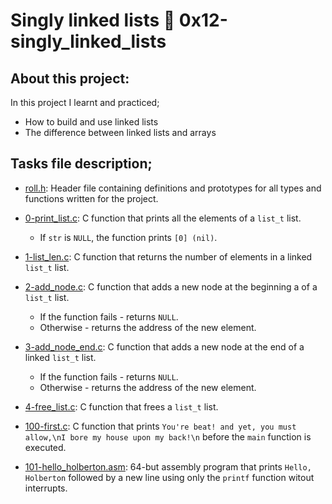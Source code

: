 # Singly linked lists :page_with_curl: 0x12-singly_linked_lists
## About this project:
In this project I learnt and practiced;
- How to build and use linked lists
- The difference between linked lists and arrays
## Tasks file description;
* [roll.h](./roll.h): Header file containing definitions and prototypes for all
types and functions written for the project.
* [0-print_list.c](./0-print_list.c): C function that prints all the
elements of a `list_t` list.
  - If `str` is `NULL`, the function prints `[0] (nil)`.

* [1-list_len.c](./1-list_len.c): C function that returns the number of elements
in a linked `list_t` list.

* [2-add_node.c](./2-add_node.c): C function that adds a new node at the
beginning a of a `list_t` list.
  - If the function fails - returns `NULL`.
  - Otherwise - returns the address of the new element.

* [3-add_node_end.c](./3-add_node_end.c): C function that adds a new node at
the end of a linked `list_t` list.
  - If the function fails - returns `NULL`.
  - Otherwise - returns the address of the new element.

* [4-free_list.c](./4-free_list.c): C function that frees a `list_t` list.

* [100-first.c](./100-first.c): C function that prints `You're beat! and
yet, you must allow,\nI bore my house upon my back!\n` before the `main`
function is executed.

* [101-hello_holberton.asm](./101-hello_holberton.asm): 64-but assembly program
that prints `Hello, Holberton` followed by a new line using only the
`printf` function witout interrupts.
